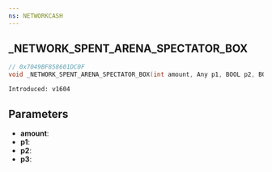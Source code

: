 ```yaml
---
ns: NETWORKCASH
---
```

## _NETWORK_SPENT_ARENA_SPECTATOR_BOX

```c
// 0x7049BF858601DC0F
void _NETWORK_SPENT_ARENA_SPECTATOR_BOX(int amount, Any p1, BOOL p2, BOOL p3);
```

```
Introduced: v1604
```

## Parameters
* **amount**:
* **p1**:
* **p2**:
* **p3**:

